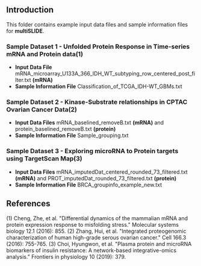 ## Introduction

This folder contains example input data files and sample information files for **multiSLIDE**.  

### Sample Dataset 1  - Unfolded Protein Response in Time-series mRNA and Protein data(1)

* **Input Data File** mRNA_microarray_U133A_366_IDH_WT_subtyping_row_centered_post_filter.txt **(mRNA)**
* **Sample Information File** Classification_of_TCGA_IDH-WT_GBMs.txt

### Sample Dataset 2 - Kinase-Substrate relationships in CPTAC Ovarian Cancer Data(2)

* **Input Data Files** mRNA_baselined_removeB.txt **(mRNA)** and protein_baselined_removeB.txt **(protein)**
* **Sample Information File** Sample_grouping.txt


### Sample Dataset 3  - Exploring microRNA to Protein targets using TargetScan Map(3)

* **Input Data Files** mRNA_imputedDat_centered_rounded_73_filtered.txt **(mRNA)** and PROT_imputedDat_rounded_73_filtered.txt **(protein)**
* **Sample Information File** BRCA_groupinfo_example_new.txt


## References

(1) Cheng, Zhe, et al. "Differential dynamics of the mammalian mRNA and protein expression response to misfolding stress." Molecular systems biology 12.1 (2016):   855.
(2) Zhang, Hui, et al. "Integrated proteogenomic characterization of human high-grade serous ovarian cancer." Cell 166.3 (2016): 755-765.
(3) Choi, Hyungwon, et al. "Plasma protein and microRNA biomarkers of insulin resistance: A network-based integrative-omics analysis." Frontiers in physiology 10 (2019): 379.




